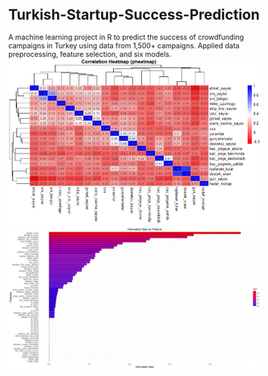 # Turkish-Startup-Success-Prediction
 A machine learning project in R to predict the success of crowdfunding campaigns in Turkey using data from 1,500+ campaigns. Applied data preprocessing, feature selection, and six models.
![correlation-heatmap](https://github.com/S001K/Turkish-Startup-Success-Prediction/blob/3b764138a45a06c76d3e2b878a65c589226c8e3f/heatmap.png)
![infogain](https://github.com/S001K/Turkish-Startup-Success-Prediction/blob/3b764138a45a06c76d3e2b878a65c589226c8e3f/infogain.png)
